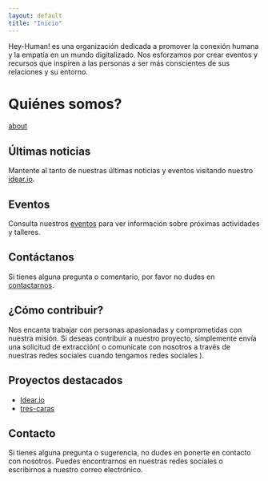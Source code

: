 ```yaml
---
layout: default
title: "Inicio"
---
```

Hey-Human! es una organización dedicada a promover la conexión humana y la empatía en un mundo digitalizado. Nos esforzamos por crear eventos y recursos que inspiren a las personas a ser más conscientes de sus relaciones y su entorno.

# Quiénes somos?

[about](./about)

## Últimas noticias

Mantente al tanto de nuestras últimas noticias y eventos visitando nuestro [idear.io](https://hey-human.github.io/jekyll-ideas-sharing-template/).

## Eventos

Consulta nuestros [eventos](/eventos) para ver información sobre próximas actividades y talleres.

## Contáctanos

Si tienes alguna pregunta o comentario, por favor no dudes en [contactarnos](/contacto).

## ¿Cómo contribuir?
Nos encanta trabajar con personas apasionadas y comprometidas con nuestra misión. Si deseas contribuir a nuestro proyecto, simplemente envía una solicitud de extracción( o comunícate con nosotros a través de nuestras redes sociales cuando tengamos redes sociales ).

## Proyectos destacados
- [Idear.io](https://hey-human.github.io/jekyll-ideas-sharing-template)
- [tres-caras](https://hey-human.github.io/tres-caras/)

## Contacto
Si tienes alguna pregunta o sugerencia, no dudes en ponerte en contacto con nosotros. Puedes encontrarnos en nuestras redes sociales o escribirnos a nuestro correo electrónico.
